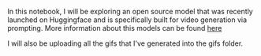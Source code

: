 In this notebook, I will be exploring an open source model that was recently launched on Huggingface and is specifically built for video generation via prompting. More information about this models can be found [here]([https://github.com/huggingface/diffusers/releases/tag/v0.30.0])

I will also be uploading all the gifs that I've generated into the gifs folder.
